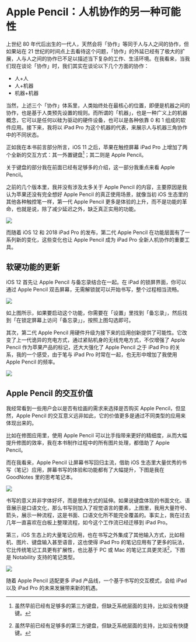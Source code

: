 # Apple Pencil：人机协作的另一种可能性

上世纪 80 年代后出生的一代人，天然会将「协作」等同于人与人之间的协作，但如果站在 21 世纪的时间点上去看待这个问题，「协作」的外延已经有了极大的扩展，人与人之间的协作已不足以描述当下复杂的工作、生活环境。在我看来，当我们现在谈论「协作」时，我们其实在谈论以下几个方面的协作：

- 人+人
- 人+机器
- 机器+机器

当然，上述三个「协作」体系里，人类始终处在最核心的位置，即便是机器之间的协作，也是基于人类预先设置的规则。而所谓的「机器」，也是一种广义上的机器概念，它可以是任何以硅为驱动的硬件设备，也可以是各种依靠 0 和 1 组成的软件应用。接下来，我将以 iPad Pro 为这个机器的代表，来展示人与机器三角协作中的不同状态。

正如我在本书前言部分所言，iOS 11 之后，苹果在触控屏幕 iPad Pro 上增加了两个全新的交互方式：其一外置键盘[^1]；其二则是 Apple Pencil。

关于键盘的部分我在前面已经有足够多的介绍，这一部分我重点来看 Apple Pencil。

[^1]: 虽然早前已经有足够多的第三方键盘，但缺乏系统层面的支持，比如没有快捷键。

之前的几个版本里，我并没有涉及太多关于 Apple Pencil 的内容，主要原因是我认为苹果还没有完全想好 Apple Pencil 的真正使用场景，就像当初 iOS 生态里的其他各种触控笔一样，第一代 Apple Pencil 更多是体验的上升，而不是功能的革命，也就是说，除了减少延迟之外，缺乏真正实用的功能。


![](https://ebookimage.dailyio.cn/2019/04/29/15565202515570.jpg)




而随着 iOS 12 和 2018 iPad Pro 的发布，第二代 Apple Pencil 在功能层面有了一系列新的变化，这些变化也让 Apple Pencil 成为 iPad Pro 全新人机协作的重要工具。


## 软硬功能的更新


iOS 12 首先让 Apple Pencil 与备忘录结合在一起。在 iPad 的锁屏界面，你可以通过 Apple Pencil 双击屏幕，无需解锁就可以开始书写，整个过程相当流畅。


![](https://ebookimage.dailyio.cn/2019/04/29/15565218497025.png)




如上图所示，如果要启动这个功能，你需要在「设置」里找到「备忘录」，然后找到「在锁定屏幕上访问「备忘录」」，按照上图勾选即可。


其次，第二代 Apple Pencil 用硬件升级为接下来的应用创新提供了可能性。它改变了上一代诡异的充电方式，通过紧贴机身的无线充电方式，不仅增强了 Apple Pencil 作为苹果产品的标记，还大大强化了 Apple Pencil 之于 iPad Pro 的关系，我的一个感受，由于笔与 iPad Pro 时常在一起，也无形中增加了我使用 Apple Pencil 的频率。


![](https://ebookimage.dailyio.cn/2019/04/29/15565204352105.jpg)





##  Apple Pencil 的交互价值

我经常看到一些用户会以是否有绘画的需求来选择是否购买 Apple Pencil，但显然，Apple Pencil 的交互意义远非如此，它的价值更多是通过不同类型的应用来体现出来的。

比如在修图应用里，使用 Apple Pencil 可以比手指带来更好的精细度，从而大幅提升修图的效率，我在本书制作过程中的所有图片处理，都借助了 Apple Pencil。


而在我看来，Apple Pencil 让屏幕书写回归主流，借助 iOS 生态里大量优秀的书写（笔记）应用，屏幕书写的体验和功能都有了大幅提升，下图是我在 GoodNotes 里的思考笔记本。



![](https://ebookimage.dailyio.cn/2019/04/29/15565218616970.png)



书写的意义并非字体好坏，而是思维方式的延伸。如果说键盘体现的书面文化、语音展示是口语文化，那么书写则加入了视觉语言的要素，上图里，我用大量符号、箭头，展示一种流程，这是书面、口语文化所不能完全覆盖的。事实上，我在过去几年一直喜欢在白板上整理流程，如今这个工作流已经迁移到 iPad Pro。


第三，iOS 生态上的大量笔记应用，也在书写之外集成了其他输入方式，比如相机、图片、键盘输入甚至语音，这也使得 iPad Pro 的笔记应用有了更多的玩法，它比传统笔记工具更有扩展性，也比基于 PC 或 Mac 的笔记工具更灵活[^1]，下图是 Notability 支持的笔记类型。


![](https://ebookimage.dailyio.cn/2019/04/29/15565218759448.png)


随着 Apple Pencil 适配更多 iPad 产品线，一个基于书写的交互模式，会给 iPad 以及 iPad Pro 的未来发展带来新的机遇。


















[^1]:  关于这一点，只需想象一个场景：你如何拿着 PC 或 Mac 拍照做笔记呢？


